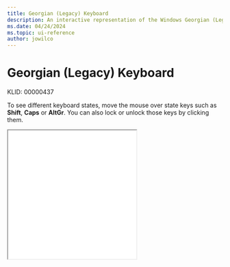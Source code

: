 ```yaml
---
title: Georgian (Legacy) Keyboard
description: An interactive representation of the Windows Georgian (Legacy) keyboard. To see different keyboard states, click or move the mouse over the state keys.
ms.date: 04/24/2024
ms.topic: ui-reference
author: jowilco
---
```


# Georgian (Legacy) Keyboard

KLID: 00000437

To see different keyboard states, move the mouse over state keys such as **Shift**, **Caps** or **AltGr**. You can also lock or unlock those keys by clicking them.

<iframe src="kbdgeo.html" height="300"></iframe>

